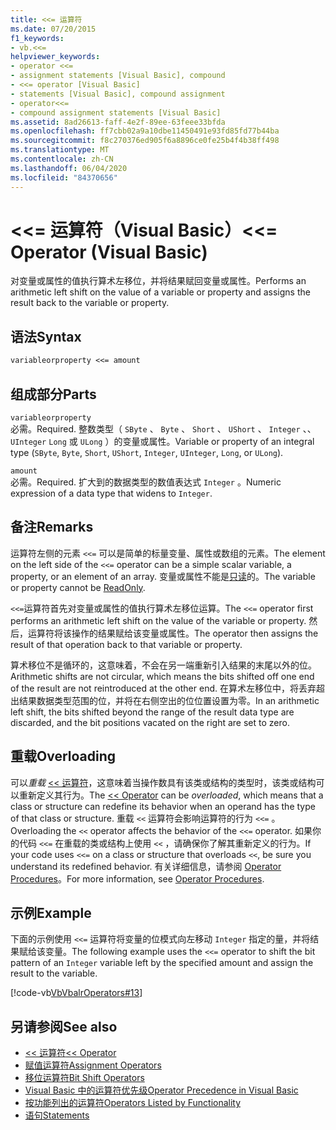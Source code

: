 ```yaml
---
title: <<= 运算符
ms.date: 07/20/2015
f1_keywords:
- vb.<<=
helpviewer_keywords:
- operator <<=
- assignment statements [Visual Basic], compound
- <<= operator [Visual Basic]
- statements [Visual Basic], compound assignment
- operator<<=
- compound assignment statements [Visual Basic]
ms.assetid: 8ad26613-faff-4e2f-89ee-63feee33bfda
ms.openlocfilehash: ff7cbb02a9a10dbe11450491e93fd85fd77b44ba
ms.sourcegitcommit: f8c270376ed905f6a8896ce0fe25b4f4b38ff498
ms.translationtype: MT
ms.contentlocale: zh-CN
ms.lasthandoff: 06/04/2020
ms.locfileid: "84370656"
---
```

# <a name="-operator-visual-basic"></a><span data-ttu-id="b94c5-102">\<\<= 运算符（Visual Basic）</span><span class="sxs-lookup"><span data-stu-id="b94c5-102">\<\<= Operator (Visual Basic)</span></span>
<span data-ttu-id="b94c5-103">对变量或属性的值执行算术左移位，并将结果赋回变量或属性。</span><span class="sxs-lookup"><span data-stu-id="b94c5-103">Performs an arithmetic left shift on the value of a variable or property and assigns the result back to the variable or property.</span></span>  
  
## <a name="syntax"></a><span data-ttu-id="b94c5-104">语法</span><span class="sxs-lookup"><span data-stu-id="b94c5-104">Syntax</span></span>  
  
```vb  
variableorproperty <<= amount  
```  
  
## <a name="parts"></a><span data-ttu-id="b94c5-105">组成部分</span><span class="sxs-lookup"><span data-stu-id="b94c5-105">Parts</span></span>  
 `variableorproperty`  
 <span data-ttu-id="b94c5-106">必需。</span><span class="sxs-lookup"><span data-stu-id="b94c5-106">Required.</span></span> <span data-ttu-id="b94c5-107">整数类型（ `SByte` 、 `Byte` 、 `Short` 、 `UShort` 、 `Integer` 、、 `UInteger` `Long` 或 `ULong` ）的变量或属性。</span><span class="sxs-lookup"><span data-stu-id="b94c5-107">Variable or property of an integral type (`SByte`, `Byte`, `Short`, `UShort`, `Integer`, `UInteger`, `Long`, or `ULong`).</span></span>  
  
 `amount`  
 <span data-ttu-id="b94c5-108">必需。</span><span class="sxs-lookup"><span data-stu-id="b94c5-108">Required.</span></span> <span data-ttu-id="b94c5-109">扩大到的数据类型的数值表达式 `Integer` 。</span><span class="sxs-lookup"><span data-stu-id="b94c5-109">Numeric expression of a data type that widens to `Integer`.</span></span>  
  
## <a name="remarks"></a><span data-ttu-id="b94c5-110">备注</span><span class="sxs-lookup"><span data-stu-id="b94c5-110">Remarks</span></span>  
 <span data-ttu-id="b94c5-111">运算符左侧的元素 `<<=` 可以是简单的标量变量、属性或数组的元素。</span><span class="sxs-lookup"><span data-stu-id="b94c5-111">The element on the left side of the `<<=` operator can be a simple scalar variable, a property, or an element of an array.</span></span> <span data-ttu-id="b94c5-112">变量或属性不能是[只读](../modifiers/readonly.md)的。</span><span class="sxs-lookup"><span data-stu-id="b94c5-112">The variable or property cannot be [ReadOnly](../modifiers/readonly.md).</span></span>  
  
 <span data-ttu-id="b94c5-113">`<<=`运算符首先对变量或属性的值执行算术左移位运算。</span><span class="sxs-lookup"><span data-stu-id="b94c5-113">The `<<=` operator first performs an arithmetic left shift on the value of the variable or property.</span></span> <span data-ttu-id="b94c5-114">然后，运算符将该操作的结果赋给该变量或属性。</span><span class="sxs-lookup"><span data-stu-id="b94c5-114">The operator then assigns the result of that operation back to that variable or property.</span></span>  
  
 <span data-ttu-id="b94c5-115">算术移位不是循环的，这意味着，不会在另一端重新引入结果的末尾以外的位。</span><span class="sxs-lookup"><span data-stu-id="b94c5-115">Arithmetic shifts are not circular, which means the bits shifted off one end of the result are not reintroduced at the other end.</span></span> <span data-ttu-id="b94c5-116">在算术左移位中，将丢弃超出结果数据类型范围的位，并将在右侧空出的位位置设置为零。</span><span class="sxs-lookup"><span data-stu-id="b94c5-116">In an arithmetic left shift, the bits shifted beyond the range of the result data type are discarded, and the bit positions vacated on the right are set to zero.</span></span>  
  
## <a name="overloading"></a><span data-ttu-id="b94c5-117">重载</span><span class="sxs-lookup"><span data-stu-id="b94c5-117">Overloading</span></span>  
 <span data-ttu-id="b94c5-118">可以*重载* [<< 运算符](left-shift-operator.md)，这意味着当操作数具有该类或结构的类型时，该类或结构可以重新定义其行为。</span><span class="sxs-lookup"><span data-stu-id="b94c5-118">The [<< Operator](left-shift-operator.md) can be *overloaded*, which means that a class or structure can redefine its behavior when an operand has the type of that class or structure.</span></span> <span data-ttu-id="b94c5-119">重载 `<<` 运算符会影响运算符的行为 `<<=` 。</span><span class="sxs-lookup"><span data-stu-id="b94c5-119">Overloading the `<<` operator affects the behavior of the `<<=` operator.</span></span> <span data-ttu-id="b94c5-120">如果你的代码 `<<=` 在重载的类或结构上使用 `<<` ，请确保你了解其重新定义的行为。</span><span class="sxs-lookup"><span data-stu-id="b94c5-120">If your code uses `<<=` on a class or structure that overloads `<<`, be sure you understand its redefined behavior.</span></span> <span data-ttu-id="b94c5-121">有关详细信息，请参阅 [Operator Procedures](../../programming-guide/language-features/procedures/operator-procedures.md)。</span><span class="sxs-lookup"><span data-stu-id="b94c5-121">For more information, see [Operator Procedures](../../programming-guide/language-features/procedures/operator-procedures.md).</span></span>  
  
## <a name="example"></a><span data-ttu-id="b94c5-122">示例</span><span class="sxs-lookup"><span data-stu-id="b94c5-122">Example</span></span>  
 <span data-ttu-id="b94c5-123">下面的示例使用 `<<=` 运算符将变量的位模式向左移动 `Integer` 指定的量，并将结果赋给该变量。</span><span class="sxs-lookup"><span data-stu-id="b94c5-123">The following example uses the `<<=` operator to shift the bit pattern of an `Integer` variable left by the specified amount and assign the result to the variable.</span></span>  
  
 [!code-vb[VbVbalrOperators#13](~/samples/snippets/visualbasic/VS_Snippets_VBCSharp/VbVbalrOperators/VB/Class1.vb#13)]  
  
## <a name="see-also"></a><span data-ttu-id="b94c5-124">另请参阅</span><span class="sxs-lookup"><span data-stu-id="b94c5-124">See also</span></span>

- [<span data-ttu-id="b94c5-125"><< 运算符</span><span class="sxs-lookup"><span data-stu-id="b94c5-125"><< Operator</span></span>](left-shift-operator.md)
- [<span data-ttu-id="b94c5-126">赋值运算符</span><span class="sxs-lookup"><span data-stu-id="b94c5-126">Assignment Operators</span></span>](assignment-operators.md)
- [<span data-ttu-id="b94c5-127">移位运算符</span><span class="sxs-lookup"><span data-stu-id="b94c5-127">Bit Shift Operators</span></span>](bit-shift-operators.md)
- [<span data-ttu-id="b94c5-128">Visual Basic 中的运算符优先级</span><span class="sxs-lookup"><span data-stu-id="b94c5-128">Operator Precedence in Visual Basic</span></span>](operator-precedence.md)
- [<span data-ttu-id="b94c5-129">按功能列出的运算符</span><span class="sxs-lookup"><span data-stu-id="b94c5-129">Operators Listed by Functionality</span></span>](operators-listed-by-functionality.md)
- [<span data-ttu-id="b94c5-130">语句</span><span class="sxs-lookup"><span data-stu-id="b94c5-130">Statements</span></span>](../../programming-guide/language-features/statements.md)
